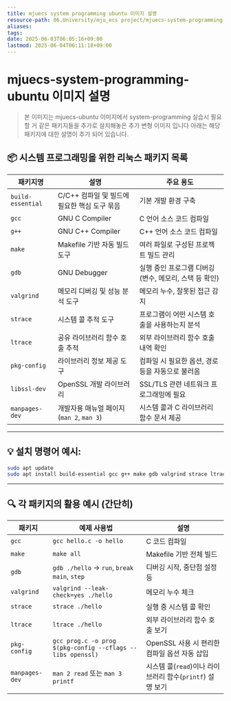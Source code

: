 ```yaml
---
title: mjuecs system programming ubuntu 이미지 설명
resource-path: 06.University/mju_ecs project/mjuecs-system-programming-ubuntu 이미지 설명.md
aliases:
tags:
date: 2025-06-03T06:05:16+09:00
lastmod: 2025-06-04T06:11:18+09:00
---
```

# mjuecs-system-programming-ubuntu 이미지 설명

> 본 이미지는 mjuecs-ubuntu 이미지에서 system-programming 실습시 필요할 거 같은 패키지들을 추가로 설치해놓은 추가 변형 이미지 입니다 아래는 해당 패키지에 대한 설명이 추가 되어 있습니다.

## 📦 시스템 프로그래밍을 위한 리눅스 패키지 목록

| 패키지명 | 설명 | 주요 용도 |
|----------|------|-----------|
| `build-essential` | C/C++ 컴파일 및 빌드에 필요한 핵심 도구 묶음 | 기본 개발 환경 구축 |
| `gcc` | GNU C Compiler | C 언어 소스 코드 컴파일 |
| `g++` | GNU C++ Compiler | C++ 언어 소스 코드 컴파일 |
| `make` | Makefile 기반 자동 빌드 도구 | 여러 파일로 구성된 프로젝트 빌드 관리 |
| `gdb` | GNU Debugger | 실행 중인 프로그램 디버깅 (변수, 메모리, 스택 등 확인) |
| `valgrind` | 메모리 디버깅 및 성능 분석 도구 | 메모리 누수, 잘못된 접근 감지 |
| `strace` | 시스템 콜 추적 도구 | 프로그램이 어떤 시스템 호출을 사용하는지 분석 |
| `ltrace` | 공유 라이브러리 함수 호출 추적 | 외부 라이브러리 함수 호출 내역 확인 |
| `pkg-config` | 라이브러리 정보 제공 도구 | 컴파일 시 필요한 옵션, 경로 등을 자동으로 불러옴 |
| `libssl-dev` | OpenSSL 개발 라이브러리 | SSL/TLS 관련 네트워크 프로그래밍에 필요 |
| `manpages-dev` | 개발자용 매뉴얼 페이지 (`man 2`, `man 3`) | 시스템 콜과 C 라이브러리 함수 문서 제공 |

---

## 💡 설치 명령어 예시:

```bash
sudo apt update
sudo apt install build-essential gcc g++ make gdb valgrind strace ltrace pkg-config libssl-dev manpages-dev
```

---

## 🔍 각 패키지의 활용 예시 (간단히)

| 패키지 | 예제 사용법 | 설명 |
|--------|--------------|-------|
| `gcc` | `gcc hello.c -o hello` | C 코드 컴파일 |
| `make` | `make all` | Makefile 기반 전체 빌드 |
| `gdb` | `gdb ./hello` → `run`, `break main`, `step` | 디버깅 시작, 중단점 설정 등 |
| `valgrind` | `valgrind --leak-check=yes ./hello` | 메모리 누수 체크 |
| `strace` | `strace ./hello` | 실행 중 시스템 콜 확인 |
| `ltrace` | `ltrace ./hello` | 외부 라이브러리 함수 호출 보기 |
| `pkg-config` | `gcc prog.c -o prog $(pkg-config --cflags --libs openssl)` | OpenSSL 사용 시 편리한 컴파일 옵션 자동 삽입 |
| `manpages-dev` | `man 2 read` 또는 `man 3 printf` | 시스템 콜(`read`)이나 라이브러리 함수(`printf`) 설명 보기 |